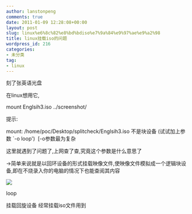 ```yaml
---
author: lanstonpeng
comments: true
date: 2011-01-09 12:28:08+00:00
layout: post
slug: linux%e6%8c%82%e8%bd%bdiso%e7%9a%84%e9%97%ae%e9%a2%98
title: linux挂载iso的问题
wordpress_id: 216
categories:
- 未分类
tag:
- linux
---
```


[](http://www.lantonspeng.blog.cd/files/2011/01/Screenshot.png)刻了张英语光盘

在linux想用它,

mount Englsih3.iso ../screenshot/

提示:

mount: /home/poc/Desktop/splitcheck/Englsih3.iso 不是块设备 (试试加上参数 `-o loop')  [-o参数最为复杂

这里就遇到了问题了,上网查了查,究竟这个参数是什么意思了

->简单来说就是以回环设备的形式挂载映像文件,使映像文件模拟成一个逻辑块设备,即在不烧录入你的电脑的情况下也能查阅其内容

[![](http://www.lantonspeng.blog.cd/files/2011/01/Screenshot.png-300x168.png)](http://www.lantonspeng.blog.cd/files/2011/01/Screenshot.png)








loop


挂载回旋设备 经常挂载iso文件用到






